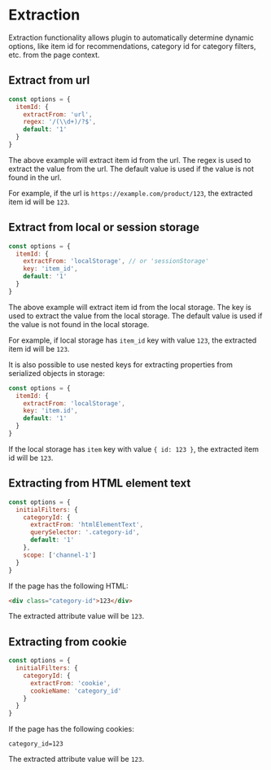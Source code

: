 # Extraction

Extraction functionality allows plugin to automatically determine dynamic options, like item id for recommendations, category id for category filters, etc. from the page context.

## Extract from url

```js
const options = {
  itemId: {
    extractFrom: 'url',
    regex: '/(\\d+)/?$',
    default: '1'
  }
}
```

The above example will extract item id from the url. The regex is used to extract the value from the url. The default value is used if the value is not found in the url.

For example, if the url is `https://example.com/product/123`, the extracted item id will be `123`.

## Extract from local or session storage

```js
const options = {
  itemId: {
    extractFrom: 'localStorage', // or 'sessionStorage'
    key: 'item_id',
    default: '1'
  }
}
```

The above example will extract item id from the local storage. The key is used to extract the value from the local storage. The default value is used if the value is not found in the local storage.

For example, if local storage has `item_id` key with value `123`, the extracted item id will be `123`.

It is also possible to use nested keys for extracting properties from serialized objects in storage:

```js
const options = {
  itemId: {
    extractFrom: 'localStorage',
    key: 'item.id',
    default: '1'
  }
}
```

If the local storage has `item` key with value `{ id: 123 }`, the extracted item id will be `123`.

## Extracting from HTML element text

```js
const options = {
  initialFilters: {
    categoryId: {
      extractFrom: 'htmlElementText',
      querySelector: '.category-id',
      default: '1'
    },
    scope: ['channel-1']
  }
}
```

If the page has the following HTML:

```html
<div class="category-id">123</div>
```

The extracted attribute value will be `123`.

## Extracting from cookie

```js
const options = {
  initialFilters: {
    categoryId: {
      extractFrom: 'cookie',
      cookieName: 'category_id'
    }
  }
}
```

If the page has the following cookies:

```
category_id=123
```

The extracted attribute value will be `123`.
